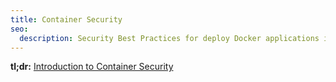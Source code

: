 ```yaml
---
title: Container Security
seo:
  description: Security Best Practices for deploy Docker applications in a safe way.
---
```


**tl;dr:** [Introduction to Container Security](https://d3oypxn00j2a10.cloudfront.net/assets/img/Docker%20Security/WP_Intro_to_container_security_03.20.2015.pdf)

